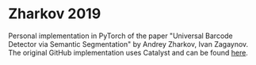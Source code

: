 # Zharkov 2019
Personal implementation in PyTorch of the paper "Universal Barcode Detector via Semantic Segmentation" by Andrey Zharkov, Ivan Zagaynov.
The original GitHub implementation uses Catalyst and can be found [here](https://github.com/abbyy/barcode_detection_benchmark).
